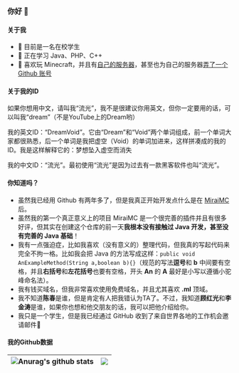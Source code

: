 ### 你好 👋
#### 关于我
- 🔭 目前是一名在校学生
- 🌱 正在学习 Java、PHP、C++
- 👯 喜欢玩 Minecraft，并且有[自己的服务器](https://www.mineblock.cc)，甚至也为自己的服务器[弄了一个 Github 账号](https://github.com/MineBlockMC)

#### 关于我的ID
如果你想用中文，请叫我“流光”，我不是很建议你用英文，但你一定要用的话，可以叫我“dream”（不是YouTube上的Dream哟）

我的英文ID：“DreamVoid”。它由“Dream”和“Void”两个单词组成，前一个单词大家都很熟悉，后一个单词是我把虚空（Void）的单词加进来，这样拼凑成的我的 ID。我是这样解释它的：梦想坠入虚空而消失

我的中文ID：“流光”。最初使用“流光”是因为过去有一款黑客软件也叫“流光”。

#### 你知道吗？
* 虽然我已经用 Github 有两年多了，但是我真正开始开发点什么是在 [MiraiMC](https://github.com/DreamVoid/MiraiMC) 后。
* 虽然我的第一个真正意义上的项目 MiraiMC 是一个很完善的插件并且有很多好评，但其实在创建这个仓库的前一天**我根本没有接触过 Java 开发，甚至没有完善的 Java 基础**！
* 我有一点强迫症，比如我喜欢（没有意义的）整理代码，但我真的写起代码来完全不拘一格。比如我会把 Java 的方法写成这样：```public void AnExampleMethod(String a,boolean b){}```（规范的写法**逗号**和 **b** 中间要有空格，并且**右括号**和**左花括号**也要有空格，开头 **An** 的 **A** 最好是小写以遵循小驼峰命名法）。
* 我有钱买域名，但我非常喜欢使用免费域名，并且尤其喜欢 **.ml** 顶域。
* 我不知道**陈春**是谁，但是肯定有人把我错认为TA了。不过，我知道**顾红光**和**李金涛**是谁，如果你也想和他交朋友的话，我可以把他介绍给你。
* 我只是一个学生，但是我已经通过 GitHub 收到了来自世界各地的工作机会邀请邮件🙏

#### 我的Github数据
| <img align="center" src="https://github-readme-stats.vercel.app/api?username=DreamVoid&show_icons=true&locale=cn&hide_border=true&theme=buefy" alt="Anurag's github stats" /> | <img align="center" src="https://github-readme-stats.vercel.app/api/top-langs/?username=DreamVoid&layout=compact&locale=cn&hide_border=true&theme=buefy" /> |
| ------------- | ------------- |
